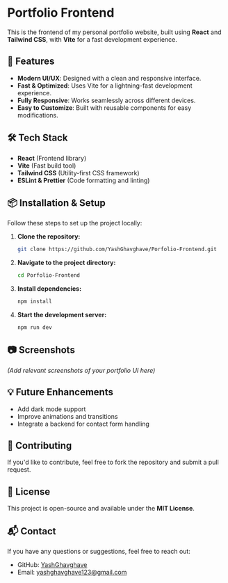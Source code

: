 # Portfolio Frontend

This is the frontend of my personal portfolio website, built using **React** and **Tailwind CSS**, with **Vite** for a fast development experience.

## 🚀 Features

- **Modern UI/UX**: Designed with a clean and responsive interface.
- **Fast & Optimized**: Uses Vite for a lightning-fast development experience.
- **Fully Responsive**: Works seamlessly across different devices.
- **Easy to Customize**: Built with reusable components for easy modifications.

## 🛠️ Tech Stack

- **React** (Frontend library)
- **Vite** (Fast build tool)
- **Tailwind CSS** (Utility-first CSS framework)
- **ESLint & Prettier** (Code formatting and linting)

## 📦 Installation & Setup

Follow these steps to set up the project locally:

1. **Clone the repository:**
   ```sh
   git clone https://github.com/YashGhavghave/Porfolio-Frontend.git
   ```
2. **Navigate to the project directory:**
   ```sh
   cd Porfolio-Frontend
   ```
3. **Install dependencies:**
   ```sh
   npm install
   ```
4. **Start the development server:**
   ```sh
   npm run dev
   ```

## 📷 Screenshots

_(Add relevant screenshots of your portfolio UI here)_

## 💡 Future Enhancements

- Add dark mode support
- Improve animations and transitions
- Integrate a backend for contact form handling

## 🤝 Contributing

If you'd like to contribute, feel free to fork the repository and submit a pull request.

## 📜 License

This project is open-source and available under the **MIT License**.

## 📬 Contact

If you have any questions or suggestions, feel free to reach out:
- GitHub: [YashGhavghave](https://github.com/YashGhavghave)
- Email: yashghavghave123@gmail.com
  

